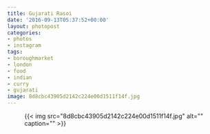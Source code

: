 ```yaml
---
title: Gujarati Rasoi
date: '2016-09-13T05:37:52+00:00'
layout: photopost
categories:
- photos
- instagram
tags:
- boroughmarket
- london
- food
- indian
- curry
- gujarati
image: 8d8cbc43905d2142c224e00d1511f14f.jpg
---
```


<figure class="photo photo--square">
  {{< img src="8d8cbc43905d2142c224e00d1511f14f.jpg" alt="" caption="" >}}

</figure>




